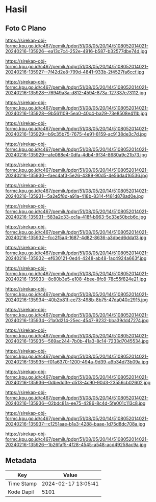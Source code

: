 # Hasil

## Foto C Plano

https://sirekap-obj-formc.kpu.go.id/c467/pemilu/pdpr/51/08/05/20/14/5108052014021-20240216-135926--ea13c7c4-252e-4916-b587-b32577dbe74d.jpg

https://sirekap-obj-formc.kpu.go.id/c467/pemilu/pdpr/51/08/05/20/14/5108052014021-20240216-135927--7f42d2e8-799d-4841-933b-2f4527fa6ccf.jpg

https://sirekap-obj-formc.kpu.go.id/c467/pemilu/pdpr/51/08/05/20/14/5108052014021-20240216-135928--76949a3a-d812-4594-873a-127337e73112.jpg

https://sirekap-obj-formc.kpu.go.id/c467/pemilu/pdpr/51/08/05/20/14/5108052014021-20240216-135928--9b561109-5ea0-40c4-ba29-73e8508e411b.jpg

https://sirekap-obj-formc.kpu.go.id/c467/pemilu/pdpr/51/08/05/20/14/5108052014021-20240216-135929--b9c35b75-7675-4e91-8159-ac9138de3c7d.jpg

https://sirekap-obj-formc.kpu.go.id/c467/pemilu/pdpr/51/08/05/20/14/5108052014021-20240216-135929--afe088e4-0dfa-4db4-9f34-8680a9c21b73.jpg

https://sirekap-obj-formc.kpu.go.id/c467/pemilu/pdpr/51/08/05/20/14/5108052014021-20240216-135930--faec4af3-5e26-4389-90d5-4e56da416536.jpg

https://sirekap-obj-formc.kpu.go.id/c467/pemilu/pdpr/51/08/05/20/14/5108052014021-20240216-135931--5a2e5f8d-a91a-418b-8314-f481d878ad0e.jpg

https://sirekap-obj-formc.kpu.go.id/c467/pemilu/pdpr/51/08/05/20/14/5108052014021-20240216-135931--583a2c33-cc1a-418f-b963-5c33e50bcb6c.jpg

https://sirekap-obj-formc.kpu.go.id/c467/pemilu/pdpr/51/08/05/20/14/5108052014021-20240216-135932--fcc2f5a4-1687-4d82-8636-a3dbed6dda13.jpg

https://sirekap-obj-formc.kpu.go.id/c467/pemilu/pdpr/51/08/05/20/14/5108052014021-20240216-135932--ef630121-0ed4-4248-ab48-1ac4924a663f.jpg

https://sirekap-obj-formc.kpu.go.id/c467/pemilu/pdpr/51/08/05/20/14/5108052014021-20240216-135933--8c80b3e5-e108-4bee-8fc8-78c55f824e21.jpg

https://sirekap-obj-formc.kpu.go.id/c467/pemilu/pdpr/51/08/05/20/14/5108052014021-20240216-135934--40b2b81f-ce73-498b-8b75-47da040c2915.jpg

https://sirekap-obj-formc.kpu.go.id/c467/pemilu/pdpr/51/08/05/20/14/5108052014021-20240216-135934--21a0d214-25ec-4547-9232-bba39dd47274.jpg

https://sirekap-obj-formc.kpu.go.id/c467/pemilu/pdpr/51/08/05/20/14/5108052014021-20240216-135935--569ac244-7b0b-41a3-8c14-7233d7045534.jpg

https://sirekap-obj-formc.kpu.go.id/c467/pemilu/pdpr/51/08/05/20/14/5108052014021-20240216-135935--f01a6370-1200-494a-9d39-a9b34d73b09a.jpg

https://sirekap-obj-formc.kpu.go.id/c467/pemilu/pdpr/51/08/05/20/14/5108052014021-20240216-135936--0dbedd3e-d513-4c90-90d3-23556cb02602.jpg

https://sirekap-obj-formc.kpu.go.id/c467/pemilu/pdpr/51/08/05/20/14/5108052014021-20240216-135936--02bdc81a-ee75-4286-8c4d-5fe001c113c8.jpg

https://sirekap-obj-formc.kpu.go.id/c467/pemilu/pdpr/51/08/05/20/14/5108052014021-20240216-135937--c1251aae-b1a3-4288-baae-1d75d8dc708a.jpg

https://sirekap-obj-formc.kpu.go.id/c467/pemilu/pdpr/51/08/05/20/14/5108052014021-20240216-135926--1b26faf5-4f28-4545-a548-acd49258ac9a.jpg


## Metadata

| Key        | Value               |
| ---------- | ------------------- |
| Time Stamp | 2024-02-17 13:05:41 |
| Kode Dapil | 5101                |



